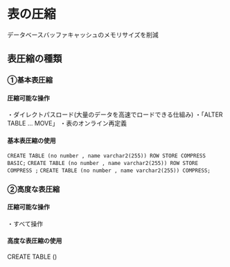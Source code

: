 # 表の圧縮
データベースバッファキャッシュのメモリサイズを削減
## 表圧縮の種類
### ①基本表圧縮
#### 圧縮可能な操作
・ダイレクトパスロード(大量のデータを高速でロードできる仕組み)
・「ALTER TABLE ... MOVE」
・表のオンライン再定義
#### 基本表圧縮の使用
`CREATE TABLE (no number , name varchar2(255)) ROW STORE COMPRESS BASIC;`
`CREATE TABLE (no number , name varchar2(255)) ROW STORE COMPRESS ;`
`CREATE TABLE (no number , name varchar2(255)) COMPRESS;`
### ②高度な表圧縮
#### 圧縮可能な操作
・すべて操作
#### 高度な表圧縮の使用
CREATE TABLE ()
